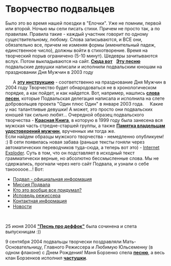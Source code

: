 # Творчество подвальцев

Было это во время нашей поездки в "Елочки". Уже не помним, первой или второй. Ночью мы сели писать стихи. Причем не просто так, а по правилам. Правила такие - каждый участник говорит по одному существительному, любому. Слова записываются, и ВСЕ они, обязательно все, причем не изменяя формы (именительный падеж, единственное число), должны войти в стихотворение. Время на творческий порыв ограничено (5-10 минут). Шедевры зачитываются вслух. Потом выкладываются на сайт. <a href="rubka/stikhi.htm"><b>Сюда вот</b></a>
	</TD>
    <TD bgcolor="#993300">&nbsp; </TD>
	</TR>
	<TR>
    <TD COLSPAN=9 bgcolor="#FFFFCC">
	<a href="rubka/pesn.htm"><b>Эту песню</b></a> подвальские девушки написали и исполнили подвальским юношам на праздновании Дня Мужчин в 2003 году
 </TD>
    <TD ROWSPAN=8>&nbsp; </TD>
	</TR>
	<TR>
    <TD COLSPAN=3 ROWSPAN=2>&nbsp; </TD>
    <TD ROWSPAN=2 bgcolor="#993300">&nbsp; </TD>
    <TD COLSPAN=5 bgcolor="#FFFFCC">
	А <a href="rubka/instruction.htm"><b>эту инструкцию</b></a> - соответственно на празднование Дня Мужчин в 2004 году
 </TD>
	</TR>
	<TR>
    <TD COLSPAN=4 bgcolor="#FFFFCC">
Творчество будет обнародоваться не в хронологическом порядке, а как пойдет, и как найдется. Вот, например, нашлись <a href="rubka/mossongs.htm"><b>слова песен</b></a>, которые Подвальская делегация написала и исполнила на слете добровольцев проекта "Один плюс Один" в январе 2003 года.
 </TD>
    <TD ROWSPAN=2>&nbsp; </TD>
	</TR>
	<TR>
    <TD ROWSPAN=5>&nbsp; </TD>
    <TD COLSPAN=7 bgcolor="#FFFFCC">
Какие у нас талантливые девушки! А может, это просто они подвальских юношей так сильно любят... Очередной образец подвальского творчества - <a href="rubka/redbook.htm"><b>Красная Книга</b></a>, в которую в 1999 году была занесена вся мужская часть стредне-старшей группы, а также <a href="rubka/pamyatka.htm"><b>Памятка владельцам удостоверений мужчин</b></a>, врученных им тогда же.<br>
Если найдем образцы мужского творчества - немедленно опубликуем! :)
</TD>
	</TR>
	<TR>
    <TD COLSPAN=8 bgcolor="#FFFFCC">
	В сети появилась новая забава (раньше тексты гоняли через автоматических переводчиков туда-сюда, а теперь вот это) - <a href="http://rwr.ru/exploder/" target="_blank">Internet Exploder</a>. Суть в том, что он подставляет в исходный текст грамматически верные, но абсолютно бессмысленные слова. Мы не сдержались, прогнали через него сайт Подвала, и узнали о  себе такооооое...! Вот:
<ul>
	<li><a href="exploder/history.html">Подвал - официальная информация</a>
	<li><a href="exploder/mission.html">Миссия Подвала</a>
	<li><a href="exploder/parents.htm">Кто это вообще все придумал?</a>
	<li><a href="exploder/plays.html">Исповедь режиссера</a>
	<li><a href="exploder/contact.html">Контактная информация</a>
	<li><a href="exploder/down.html">Новости</a>
</ul>
</TD>
	</TR>
	<TR>
    <TD ROWSPAN=3>&nbsp; </TD>
    <TD COLSPAN=7 bgcolor="#FFFFCC">
	<p>25 июня 2004 <a href="rubka/defki.htm"><b>"Песнь про деффок"</b></a> была сочинена и спета выпускницам :))</p>
9 сентября 2004 подвальцы творчески поздравляли Мать-Основательницу, Главного Режиссера и Любимую Юльсеменну (в одном флаконе) с Днем Рождения! Маня Борзенко спела <a href="rubka/maxasong.htm"><b>песню</b></a>, а весь клан Борзенков исполнил <a href="rubka/chastushki.htm"><b>частушки</b></a>.

